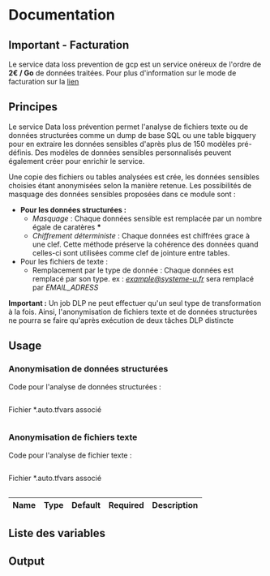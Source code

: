 # Documentation

## Important - Facturation

Le service data loss prevention de gcp est un service onéreux de l'ordre de **2€ / Go** de données traitées. Pour plus d'information sur le mode de facturation sur la [lien](https://google.com "page offielle.")

## Principes

Le service Data loss prévention permet l'analyse de fichiers texte ou de données structurées comme un dump de base SQL ou une table bigquery pour en extraire les données sensibles d'après plus de 150 modèles pré-définis. Des modèles de données sensibles personnalisés peuvent également créer pour enrichir le service. 

Une copie des fichiers ou tables analysées est crée, les données sensibles choisies étant anonymisées selon la manière retenue. Les possibilités de masquage des données sensibles proposées dans ce module sont :
- **Pour les données structurées :**
    - *Masquage* : Chaque données sensible est remplacée par un nombre égale de caratères **\***
    - *Chiffrement déterministe* : Chaque données est chiffrées grace à une clef. Cette méthode préserve la cohérence des données quand celles-ci sont utilisées comme clef de jointure entre tables. 
- Pour les fichiers de texte :
    - Remplacement par le type de donnée : Chaque données est remplacé par son type. ex : *example@systeme-u.fr* sera remplacé par *EMAIL_ADRESS*

**Important :** Un job DLP ne peut effectuer qu'un seul type de transformation à la fois. Ainsi, l'anonymisation de fichiers texte et de données structurées ne pourra se faire qu'après exécution de deux tâches DLP distincte

## Usage

### Anonymisation de données structurées

Code pour l'analyse de données structurées : 
```hcl

```

Fichier *.auto.tfvars associé
```hcl

```

### Anonymisation de fichiers texte

Code pour l'analyse de fichier texte : 
```hcl

```

Fichier *.auto.tfvars associé
```hcl

```
|Name|Type|Default|Required|Description|
|----|----|-------|--------|-----------|
## Liste des variables

## Output

